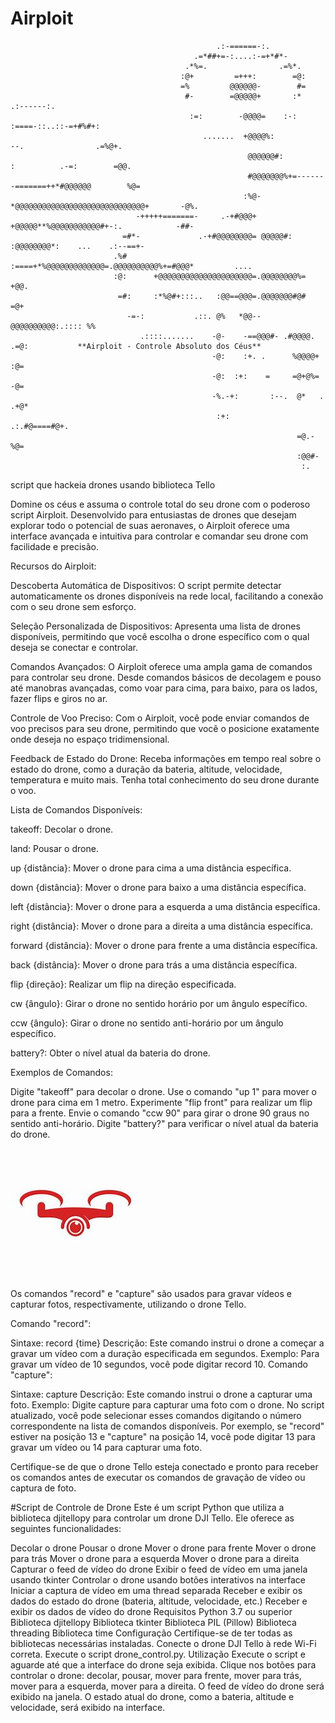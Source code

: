 
# Airploit
                                                  .:-======-:.                                                                    
                                             .=*##+=-:....:-=+*#*-                                                                
                                           .*%=.                .=%*.                                                             
                                          :@+         =+++:        =@:                                                            
                                          =%         @@@@@@-        #=                                                            
                                           #-        =@@@@@+       :*               .:------:.                                    
                                            :=:        -@@@@=    :-:           :====-::..::-=+#%#+:                               
                                               .......  +@@@@%:              --.                .=%@+.                            
                                                         @@@@@@#:           :          .-=:        =@@.                           
                                                         #@@@@@@@%+=-------=======++*#@@@@@@        %@=                           
                                                        :%@- *@@@@@@@@@@@@@@@@@@@@@@@@@@@@@+       -@%.                           
                                -+++++=======-     .-+#@@@+ +@@@@@**%@@@@@@@@@@@#+-:.            -##-                             
                             =#*-             .-+#@@@@@@@@= @@@@@#: :@@@@@@@@*:    ...    .:--==+-                                
                           .%#       :====+*%@@@@@@@@@@@@@=.@@@@@@@@@@%+=#@@@*         ....                                       
                           :@:      +@@@@@@@@@@@@@@@@@@@@@=.@@@@@@@@%=     +@@.                                                   
                            =#:     :*%@#+:::..   :@@==@@@=.@@@@@@@#@#      =@+                                                   
                              -=-:           .::. @%   *@@--@@@@@@@@@@:.:::: %%                                                   
                                 .::::.......    -@-    -==@@@#- .#@@@@.    .=@:           **Airploit - Controle Absoluto dos Céus**                                     
                                                 -@:    :+. .      %@@@@+    :@=                                                  
                                                 -@:  :+:    =     =@+@%=    -@=                                                  
                                                 -%.-+:       :--.  @*   . .+@*                                                   
                                                  :+:            .:.#@====#@+.                                                    
                                                                    =@.-%@=                                                       
                                                                    :@@#-                                                         
                                                                     :.                                       
script que hackeia drones usando biblioteca Tello


Domine os céus e assuma o controle total do seu drone com o poderoso script Airploit. Desenvolvido para entusiastas de drones que desejam explorar todo o potencial de suas aeronaves, o Airploit oferece uma interface avançada e intuitiva para controlar e comandar seu drone com facilidade e precisão.

Recursos do Airploit:

Descoberta Automática de Dispositivos: O script permite detectar automaticamente os drones disponíveis na rede local, facilitando a conexão com o seu drone sem esforço.

Seleção Personalizada de Dispositivos: Apresenta uma lista de drones disponíveis, permitindo que você escolha o drone específico com o qual deseja se conectar e controlar.

Comandos Avançados: O Airploit oferece uma ampla gama de comandos para controlar seu drone. Desde comandos básicos de decolagem e pouso até manobras avançadas, como voar para cima, para baixo, para os lados, fazer flips e giros no ar.

Controle de Voo Preciso: Com o Airploit, você pode enviar comandos de voo precisos para seu drone, permitindo que você o posicione exatamente onde deseja no espaço tridimensional.

Feedback de Estado do Drone: Receba informações em tempo real sobre o estado do drone, como a duração da bateria, altitude, velocidade, temperatura e muito mais. Tenha total conhecimento do seu drone durante o voo.

Lista de Comandos Disponíveis:

takeoff: Decolar o drone.

land: Pousar o drone.

up {distância}: Mover o drone para cima a uma distância específica.

down {distância}: Mover o drone para baixo a uma distância específica.

left {distância}: Mover o drone para a esquerda a uma distância específica.

right {distância}: Mover o drone para a direita a uma distância específica.

forward {distância}: Mover o drone para frente a uma distância específica.

back {distância}: Mover o drone para trás a uma distância específica.

flip {direção}: Realizar um flip na direção especificada.

cw {ângulo}: Girar o drone no sentido horário por um ângulo específico.

ccw {ângulo}: Girar o drone no sentido anti-horário por um ângulo específico.

battery?: Obter o nível atual da bateria do drone.

Exemplos de Comandos:

Digite "takeoff" para decolar o drone.
Use o comando "up 1" para mover o drone para cima em 1 metro.
Experimente "flip front" para realizar um flip para a frente.
Envie o comando "ccw 90" para girar o drone 90 graus no sentido anti-horário.
Digite "battery?" para verificar o nível atual da bateria do drone.

![camera](img.jpg)

Os comandos "record" e "capture" são usados para gravar vídeos e capturar fotos, respectivamente, utilizando o drone Tello.

Comando "record":

Sintaxe: record {time}
Descrição: Este comando instrui o drone a começar a gravar um vídeo com a duração especificada em segundos.
Exemplo: Para gravar um vídeo de 10 segundos, você pode digitar record 10.
Comando "capture":

Sintaxe: capture
Descrição: Este comando instrui o drone a capturar uma foto.
Exemplo: Digite capture para capturar uma foto com o drone.
No script atualizado, você pode selecionar esses comandos digitando o número correspondente na lista de comandos disponíveis. Por exemplo, se "record" estiver na posição 13 e "capture" na posição 14, você pode digitar 13 para gravar um vídeo ou 14 para capturar uma foto.

Certifique-se de que o drone Tello esteja conectado e pronto para receber os comandos antes de executar os comandos de gravação de vídeo ou captura de foto.

#Script de Controle de Drone
Este é um script Python que utiliza a biblioteca djitellopy para controlar um drone DJI Tello. Ele oferece as seguintes funcionalidades:

Decolar o drone
Pousar o drone
Mover o drone para frente
Mover o drone para trás
Mover o drone para a esquerda
Mover o drone para a direita
Capturar o feed de vídeo do drone
Exibir o feed de vídeo em uma janela usando tkinter
Controlar o drone usando botões interativos na interface
Iniciar a captura de vídeo em uma thread separada
Receber e exibir os dados do estado do drone (bateria, altitude, velocidade, etc.)
Receber e exibir os dados de vídeo do drone
Requisitos
Python 3.7 ou superior
Biblioteca djitellopy
Biblioteca tkinter
Biblioteca PIL (Pillow)
Biblioteca threading
Biblioteca time
Configuração
Certifique-se de ter todas as bibliotecas necessárias instaladas.
Conecte o drone DJI Tello à rede Wi-Fi correta.
Execute o script drone_control.py.
Utilização
Execute o script e aguarde até que a interface do drone seja exibida.
Clique nos botões para controlar o drone: decolar, pousar, mover para frente, mover para trás, mover para a esquerda, mover para a direita.
O feed de vídeo do drone será exibido na janela.
O estado atual do drone, como a bateria, altitude e velocidade, será exibido na interface.
